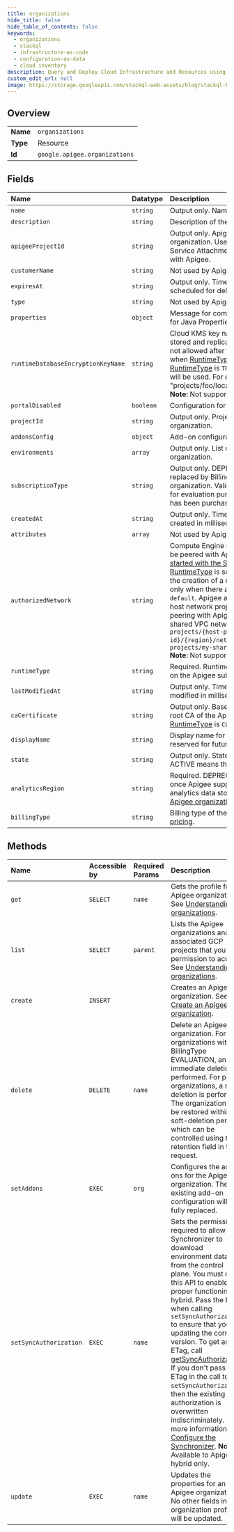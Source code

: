 ```yaml
---
title: organizations
hide_title: false
hide_table_of_contents: false
keywords:
  - organizations
  - stackql
  - infrastructure-as-code
  - configuration-as-data
  - cloud inventory
description: Query and Deploy Cloud Infrastructure and Resources using SQL
custom_edit_url: null
image: https://storage.googleapis.com/stackql-web-assets/blog/stackql-blog-post-featured-image.png
---
```

  
    

## Overview
<table><tbody>
<tr><td><b>Name</b></td><td><code>organizations</code></td></tr>
<tr><td><b>Type</b></td><td>Resource</td></tr>
<tr><td><b>Id</b></td><td><code>google.apigee.organizations</code></td></tr>
</tbody></table>

## Fields
| Name | Datatype | Description |
|:-----|:---------|:------------|
| `name` | `string` | Output only. Name of the Apigee organization. |
| `description` | `string` | Description of the Apigee organization. |
| `apigeeProjectId` | `string` | Output only. Apigee Project ID associated with the organization. Use this project to allowlist Apigee in the Service Attachment when using private service connect with Apigee. |
| `customerName` | `string` | Not used by Apigee. |
| `expiresAt` | `string` | Output only. Time that the Apigee organization is scheduled for deletion. |
| `type` | `string` | Not used by Apigee. |
| `properties` | `object` | Message for compatibility with legacy Edge specification for Java Properties object in JSON. |
| `runtimeDatabaseEncryptionKeyName` | `string` | Cloud KMS key name used for encrypting the data that is stored and replicated across runtime instances. Update is not allowed after the organization is created. Required when [RuntimeType](#RuntimeType) is `CLOUD`. If not specified when [RuntimeType](#RuntimeType) is `TRIAL`, a Google-Managed encryption key will be used. For example: "projects/foo/locations/us/keyRings/bar/cryptoKeys/baz". **Note:** Not supported for Apigee hybrid. |
| `portalDisabled` | `boolean` | Configuration for the Portals settings. |
| `projectId` | `string` | Output only. Project ID associated with the Apigee organization. |
| `addonsConfig` | `object` | Add-on configurations for the Apigee organization. |
| `environments` | `array` | Output only. List of environments in the Apigee organization. |
| `subscriptionType` | `string` | Output only. DEPRECATED: This will eventually be replaced by BillingType. Subscription type of the Apigee organization. Valid values include trial (free, limited, and for evaluation purposes only) or paid (full subscription has been purchased). See [Apigee pricing](https://cloud.google.com/apigee/pricing/). |
| `createdAt` | `string` | Output only. Time that the Apigee organization was created in milliseconds since epoch. |
| `attributes` | `array` | Not used by Apigee. |
| `authorizedNetwork` | `string` | Compute Engine network used for Service Networking to be peered with Apigee runtime instances. See [Getting started with the Service Networking API](https://cloud.google.com/service-infrastructure/docs/service-networking/getting-started). Valid only when [RuntimeType](#RuntimeType) is set to `CLOUD`. The value must be set before the creation of a runtime instance and can be updated only when there are no runtime instances. For example: `default`. Apigee also supports shared VPC (that is, the host network project is not the same as the one that is peering with Apigee). See [Shared VPC overview](https://cloud.google.com/vpc/docs/shared-vpc). To use a shared VPC network, use the following format: `projects/{host-project-id}/{region}/networks/{network-name}`. For example: `projects/my-sharedvpc-host/global/networks/mynetwork` **Note:** Not supported for Apigee hybrid. |
| `runtimeType` | `string` | Required. Runtime type of the Apigee organization based on the Apigee subscription purchased. |
| `lastModifiedAt` | `string` | Output only. Time that the Apigee organization was last modified in milliseconds since epoch. |
| `caCertificate` | `string` | Output only. Base64-encoded public certificate for the root CA of the Apigee organization. Valid only when [RuntimeType](#RuntimeType) is `CLOUD`. |
| `displayName` | `string` | Display name for the Apigee organization. Unused, but reserved for future use. |
| `state` | `string` | Output only. State of the organization. Values other than ACTIVE means the resource is not ready to use. |
| `analyticsRegion` | `string` | Required. DEPRECATED: This field will be deprecated once Apigee supports DRZ. Primary GCP region for analytics data storage. For valid values, see [Create an Apigee organization](https://cloud.google.com/apigee/docs/api-platform/get-started/create-org). |
| `billingType` | `string` | Billing type of the Apigee organization. See [Apigee pricing](https://cloud.google.com/apigee/pricing). |
## Methods
| Name | Accessible by | Required Params | Description |
|:-----|:--------------|:----------------|:------------|
| `get` | `SELECT` | `name` | Gets the profile for an Apigee organization. See [Understanding organizations](https://cloud.google.com/apigee/docs/api-platform/fundamentals/organization-structure). |
| `list` | `SELECT` | `parent` | Lists the Apigee organizations and associated GCP projects that you have permission to access. See [Understanding organizations](https://cloud.google.com/apigee/docs/api-platform/fundamentals/organization-structure). |
| `create` | `INSERT` |  | Creates an Apigee organization. See [Create an Apigee organization](https://cloud.google.com/apigee/docs/api-platform/get-started/create-org). |
| `delete` | `DELETE` | `name` | Delete an Apigee organization. For organizations with BillingType EVALUATION, an immediate deletion is performed. For paid organizations, a soft-deletion is performed. The organization can be restored within the soft-deletion period - which can be controlled using the retention field in the request. |
| `setAddons` | `EXEC` | `org` | Configures the add-ons for the Apigee organization. The existing add-on configuration will be fully replaced. |
| `setSyncAuthorization` | `EXEC` | `name` | Sets the permissions required to allow the Synchronizer to download environment data from the control plane. You must call this API to enable proper functioning of hybrid. Pass the ETag when calling `setSyncAuthorization` to ensure that you are updating the correct version. To get an ETag, call [getSyncAuthorization](https://cloud.google.com/apigee/docs/reference/apis/apigee/rest/v1/organizations/getSyncAuthorization). If you don't pass the ETag in the call to `setSyncAuthorization`, then the existing authorization is overwritten indiscriminately. For more information, see [Configure the Synchronizer](https://cloud.google.com/apigee/docs/hybrid/latest/synchronizer-access). **Note**: Available to Apigee hybrid only. |
| `update` | `EXEC` | `name` | Updates the properties for an Apigee organization. No other fields in the organization profile will be updated. |
